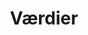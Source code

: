 ---
layout: "layouts/frontpage.njk"
title: "Værdier"
description: Beskrivelse af hvad siden handler om.
eleventyNavigation:
  title: Værdier
  key: values
  order: 2
---